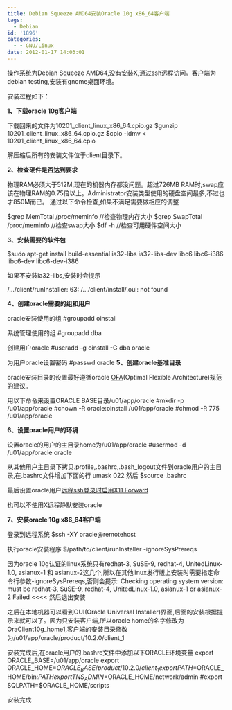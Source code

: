 ```yaml
---
title: Debian Squeeze AMD64安装Oracle 10g x86_64客户端
tags:
  - Debian
id: '1896'
categories:
  - - GNU/Linux
date: 2012-01-17 14:03:01
---
```


操作系统为Debian Squeeze AMD64,没有安装X,通过ssh远程访问。客户端为debian testing,安装有gnome桌面环境。
<!-- more -->
安装过程如下：

**1、下载oracle 10g客户端**

下载回来的文件为10201_client_linux_x86_64.cpio.gz
$gunzip 10201_client_linux_x86_64.cpio.gz
$cpio -idmv < 10201_client_linux_x86_64.cpio

解压缩后所有的安装文件位于client目录下。

**2、检查硬件是否达到要求**

物理RAM必须大于512M,现在的机器内存都没问题。超过726MB RAM时,swap应该在物理RAM的0.75倍以上。Administrator安装类型使用的硬盘空间最多,不过也才850M而已。
通过以下命令检查,如果不满足需要做相应的调整

$grep MemTotal /proc/meminfo //检查物理内存大小
$grep SwapTotal /proc/meminfo //检查swap大小
$df -h //检查可用硬件空间大小

**3、安装需要的软件包**

$sudo apt-get install build-essential ia32-libs ia32-libs-dev libc6 libc6-i386 libc6-dev libc6-dev-i386

如果不安装ia32-libs,安装时会提示

/.../client/runInstaller: 63: /.../client/install/.oui: not found

**4、创建oracle需要的组和用户**

oracle安装使用的组
#groupadd oinstall

系统管理使用的组
#groupadd dba

创建用户oracle
#useradd -g oinstall -G dba oracle

为用户oracle设置密码
#passwd oracle
 **5、创建oracle基准目录**

oracle安装目录的设置最好遵循oracle [OFA](http://docs.oracle.com/cd/B19306_01/install.102/b15660/app_ofa.htm)(Optimal Flexible Architecture)规范的建议。

用以下命令来设置ORACLE BASE目录/u01/app/oracle
#mkdir -p /u01/app/oracle
#chown -R oracle:oinstall /u01/app/oracle
#chmod -R 775 /u01/app/oracle

**6、设置oracle用户的环境**

设置oracle的用户的主目录home为/u01/app/oracle
#usermod -d /u01/app/oracle oracle

从其他用户主目录下拷贝.profile,.bashrc,.bash_logout文件到oracle用户的主目录,在.bashrc文件增加下面的行
umask 022
然后
$source .bashrc

最后设置oracle用户[远程ssh登录时启用X11 Forward](https://openwares.net/linux/x11_forward_over_ssh.html)

也可以不使用X远程静默安装oracle

**7、安装oracle 10g x86_64客户端**

登录到远程系统
$ssh -XY oracle@remotehost

执行oracle安装程序
$/path/to/client/runInstaller -ignoreSysPrereqs

因为oracle 10g认证的linux系统只有redhat-3, SuSE-9, redhat-4, UnitedLinux-1.0, asianux-1 和 asianux-2这几个,所以在其他linux发行版上安装时需要指定命令行参数-ignoreSysPrereqs,否则会提示:
 Checking operating system version: must be redhat-3, SuSE-9, redhat-4, UnitedLinux-1.0, asianux-1 or asianux-2
 Failed <<<<
然后退出安装

之后在本地机器可以看到OUI(Oracle Universal Installer)界面,后面的安装根据提示来就可以了。因为只安装客户端,所以oracle home的名字修改为OraClient10g_home1,客户端的安装目录修改为/u01/app/oracle/product/10.2.0/client_1

安装完成后,在oracle用户的.bashrc文件中添加以下ORACLE环境变量
export ORACLE_BASE=/u01/app/oracle
export ORACLE_HOME=$ORACLE_BASE/product/10.2.0/client_1
export PATH=$ORACLE_HOME/bin:$PATH
export TNS_ADMIN=$ORACLE_HOME/network/admin
#export SQLPATH=$ORACLE_HOME/scripts

安装完成